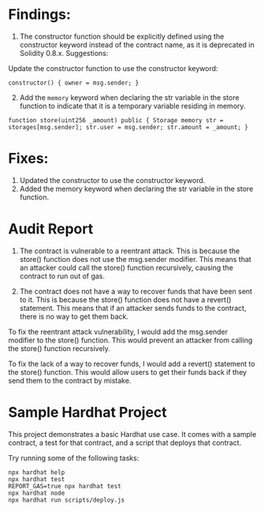 
# Findings:

1. The constructor function should be explicitly defined using the constructor keyword instead of the contract name, as it is deprecated in Solidity 0.8.x.
Suggestions:

Update the constructor function to use the constructor keyword:

`
constructor() {
    owner = msg.sender;
}
`

2. Add the `memory` keyword when declaring the str variable in the store function to indicate that it is a temporary variable residing in memory.

`
function store(uint256 _amount) public {
    Storage memory str = storages[msg.sender];
    str.user = msg.sender;
    str.amount = _amount;
}
`

# Fixes:

1. Updated the constructor to use the constructor keyword.
2. Added the memory keyword when declaring the str variable in the store function.


# Audit Report

1. The contract is vulnerable to a reentrant attack. This is because the store() function does not use the msg.sender modifier. This means that an attacker could call the store() function recursively, causing the contract to run out of gas.

2.  The contract does not have a way to recover funds that have been sent to it. This is because the store() function does not have a revert() statement. This means that if an attacker sends funds to the contract, there is no way to get them back.


To fix the reentrant attack vulnerability, I would add the msg.sender modifier to the store() function. This would prevent an attacker from calling the store() function recursively.

To fix the lack of a way to recover funds, I would add a revert() statement to the store() function. This would allow users to get their funds back if they send them to the contract by mistake.






# Sample Hardhat Project

This project demonstrates a basic Hardhat use case. It comes with a sample contract, a test for that contract, and a script that deploys that contract.

Try running some of the following tasks:

```shell
npx hardhat help
npx hardhat test
REPORT_GAS=true npx hardhat test
npx hardhat node
npx hardhat run scripts/deploy.js
```
